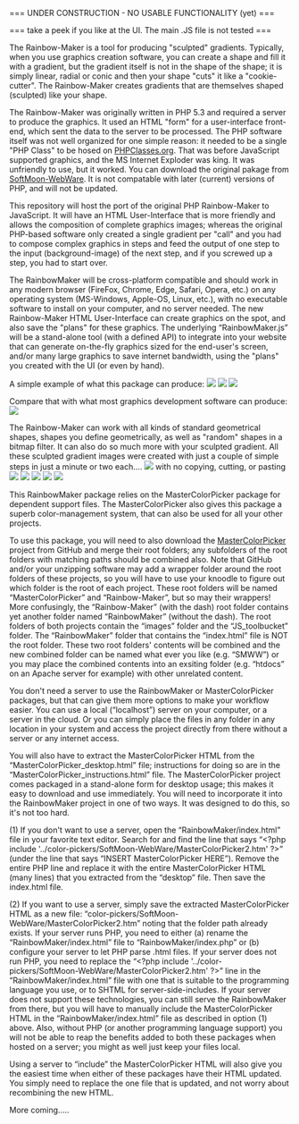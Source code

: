 === UNDER CONSTRUCTION - NO USABLE FUNCTIONALITY (yet) ===

=== take a peek if you like at the UI.  The main .JS file is not tested ===

The Rainbow-Maker is a tool for producing "sculpted" gradients.  Typically, when you use graphics creation software, you can create a shape and fill it with a gradient, but the gradient itself is not in the shape of the shape; it is simply linear, radial or conic and then your shape "cuts" it like a "cookie-cutter".  The Rainbow-Maker creates gradients that are themselves shaped (sculpted) like your shape.

The Rainbow-Maker was originally written in PHP 5.3 and required a server to produce the graphics.  It used an HTML "form" for a user-interface front-end, which sent the data to the server to be processed.  The PHP software itself was not well organized for one simple reason: it needed to be a single "PHP Class" to be hosed on <a href='https://www.phpclasses.org/package/7363-PHP-Create-transparent-gradient-images.html'>PHPClasses.org</a>.  That was before JavaScript supported graphics, and the MS Internet Exploder was king.  It was unfriendly to use, but it worked.  You can download the original pakage from <a href='https://softmoon-webware.com/OpenSource.php'>SoftMoon-WebWare</a>.  It is not compatable with later (current) versions of PHP, and will not be updated.

This repository will host the port of the original PHP Rainbow-Maker to JavaScript.  It will have an HTML User-Interface that is more friendly and allows the composition of complete graphics images; whereas the original PHP-based software only created a single gradient per "call" and you had to compose complex graphics in steps and feed the output of one step to the input (background-image) of the next step, and if you screwed up a step, you had to start over.

The RainbowMaker will be cross-platform compatible and should work in any modern browser (FireFox, Chrome, Edge, Safari, Opera, etc.) on any operating system (MS-Windows, Apple-OS, Linux, etc.), with no executable software to install on your computer, and no server needed.  The new Rainbow-Maker HTML User-Interface can create graphics on the spot, and also save the "plans" for these graphics.  The underlying “RainbowMaker.js” will be a stand-alone tool (with a defined API) to integrate into your website that can generate on-the-fly graphics sized for the end-user's screen, and/or many large graphics to save internet bandwidth, using the "plans" you created with the UI (or even by hand).

A simple example of what this package can produce:
<img src='RainbowGallery/mystar.png'>
<img src='RainbowGallery/myotherstar.png'>
<img src='RainbowGallery/mythirdstar.png'>

Compare that with what most graphics development software can produce:
<img src='RainbowGallery/oldstar1.png'>

The Rainbow-Maker can work with all kinds of standard geometrical shapes, shapes you define geometrically, as well as "random" shapes in a bitmap filter.  It can also do so much more with your sculpted gradient. All these sculpted gradient images were created with just a couple of simple steps in just a minute or two each....
<img src='RainbowGallery/7-13.png'>
with no copying, cutting, or pasting
<img src='RainbowGallery/16of20.png'>
<img src='RainbowGallery/bi-spiral star-flower.png'>
<img src='RainbowGallery/candy mints.png'>
<img src='RainbowGallery/rainbow starlet.png'>
<img src='RainbowGallery/TheBigIsland.png'>

This RainbowMaker package relies on the MasterColorPicker package for dependent support files.  The MasterColorPicker also gives this package a superb color-management system, that can also be used for all your other projects.

To use this package, you will need to also download the <a href='https://github.com/softmoonwebware/mastercolorpicker'>MasterColorPicker</a> project from GitHub and merge their root folders; any subfolders of the root folders with matching paths should be combined also.  Note that GitHub and/or your unzipping software may add a wrapper folder around the root folders of these projects, so you will have to use your knoodle to figure out which folder is the root of each project.  These root folders will be named “MasterColorPicker” and “Rainbow-Maker”, but so may their wrappers!  More confusingly, the “Rainbow-Maker” (with the dash) root folder contains yet another folder named “RainbowMaker” (without the dash).  The root folders of both projects contain the “images” folder and the “JS_toolbucket” folder.  The “RainbowMaker” folder that contains the “index.html” file is NOT the root folder.  These two root folders' contents will be combined and the new combined folder can be named what ever you like (e.g. “SMWW”) or you may place the combined contents into an exsiting folder (e.g. “htdocs” on an Apache server for example) with other unrelated content.

You don't need a server to use the RainbowMaker or MasterColorPicker packages, but that can give them more options to make your workflow easier.  You can use a local (“localhost”) server on your computer, or a server in the cloud.  Or you can simply place the files in any folder in any location in your system and access the project directly from there without a server or any internet access.

You will also have to extract the MasterColorPicker HTML from the “MasterColorPicker_desktop.html” file; instructions for doing so are in the “MasterColorPicker_instructions.html” file.  The MasterColorPicker project comes packaged in a stand-alone form for desktop usage; this makes it easy to download and use immediately.  You will need to incorporate it into the RainbowMaker project in one of two ways.  It was designed to do this, so it's not too hard.

(1) If you don't want to use a server, open the “RainbowMaker/index.html” file in your favorite text editor.  Search for and find the line that says “&lt;?php include '../color-pickers/SoftMoon-WebWare/MasterColorPicker2.htm' ?&gt;” (under the line that says “INSERT MasterColorPicker HERE”).  Remove the entire PHP line and replace it with the entire MasterColorPicker HTML (many lines) that you extracted from the “desktop” file.  Then save the index.html file.

(2) If you want to use a server, simply save the extracted MasterColorPicker HTML as a new file: “color-pickers/SoftMoon-WebWare/MasterColorPicker2.htm” noting that the folder path already exists.  If your server runs PHP, you need to either (a) rename the “RainbowMaker/index.html” file to “RainbowMaker/index.php” or (b) configure your server to let PHP parse .html files.  If your server does not run PHP, you need to replace the “&lt;?php include '../color-pickers/SoftMoon-WebWare/MasterColorPicker2.htm' ?&gt;” line in the “RainbowMaker/index.html” file with one that is suitable to the programming language you use, or to SHTML for server-side-includes.  If your server does not support these technologies, you can still serve the RainbowMaker from there, but you will have to manually include the MasterColorPicker HTML in the “RainbowMaker/index.html” file as described in option (1) above.  Also, without PHP (or another programming language support) you will not be able to reap the benefits added to both these packages when hosted on a server; you might as well just keep your files local.

Using a server to “include” the MasterColorPicker HTML will also give you the easiest time when either of these packages have their HTML updated. You simply need to replace the one file that is updated, and not worry about recombining the new HTML.

More coming.....
